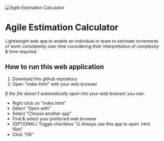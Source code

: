![Agile Estimation Calculator](https://user-images.githubusercontent.com/11096910/128649958-5df383c5-51eb-4e87-bca7-fa9ddb9eeb3e.png "Agile Estimation Calculator")

# Agile Estimation Calculator
Lightweight web app to enable an individual or team to estimate increments of work consistently over time considering their interpretation of complexity & time required.


## How to run this web application
1. Download this github repository
2. Open "index.html" with your web browser

_If the file doesn't automatically open into your web browser you can:_

- Right click on "index.html"
- Select "Open with"
- Select "Choose another app"
- Find & select your preferred web browser
- (OPTIONAL) Toggle checkbox "☑ Always use this app to open .html files"
- Click "OK"

